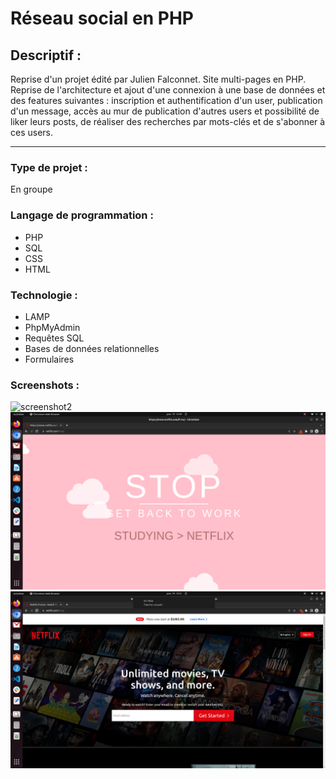 # Réseau social en PHP

## Descriptif :

Reprise d'un projet édité par Julien Falconnet. Site multi-pages en PHP. Reprise de l'architecture et ajout d'une connexion à une base de données et des features suivantes : inscription et authentification d'un user, publication d'un message, accès au mur de publication d'autres users et possibilité de liker leurs posts, de réaliser des recherches par mots-clés et de s'abonner à ces users.

---

### Type de projet :

En groupe

### Langage de programmation :

- PHP
- SQL
- CSS
- HTML

### Technologie :

- LAMP
- PhpMyAdmin
- Requêtes SQL
- Bases de données relationnelles
- Formulaires

### Screenshots :

![screenshot2](https://raw.githubusercontent.com/adatechschool/project_collectif_reseau_social-alice-junon-jeremy/master/resoc_n1/img/readmepic/Screen1.png "screen1")
![screenshot3](https://raw.githubusercontent.com/adatechschool/projet_collectif_extension_navigateur-gregor-jeremy-nolwen/main/img/Screenshot%20from%202023-01-19%2012-51-13.png "cover")
![screenshot4](https://raw.githubusercontent.com/adatechschool/projet_collectif_extension_navigateur-gregor-jeremy-nolwen/main/img/Screenshot%20from%202023-01-19%2013-22-52.png "notif")
